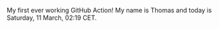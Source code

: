 My first ever working GitHub Action!
My name is Thomas and today is Saturday, 11 March, 02:19 CET. 
